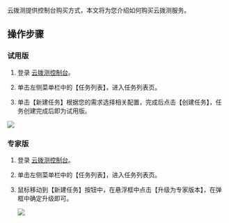 云拨测提供控制台购买方式，本文将为您介绍如何购买云拨测服务。

## 操作步骤

### 试用版

1. 登录 [云拨测控制台](https://console.cloud.tencent.com/catpro)。

2. 单击左侧菜单栏中的【任务列表】，进入任务列表页。

3. 单击【新建任务】根据您的需求选择相关配置，完成后点击【创建任务】，任务创建完成后即为试用版。

![](https://main.qcloudimg.com/raw/83e367f87153cb246966e47b1b0c7c58.png)



### 专家版

1. 登录 [云拨测控制台](https://console.cloud.tencent.com/catpro)。

2. 单击左侧菜单栏中的【任务列表】，进入任务列表页。

3. 鼠标移动到【新建任务】按钮中，在悬浮框中点击【升级为专家版本】，在弹框中确定升级即可。

   ![](https://main.qcloudimg.com/raw/155bf89dd1c3bfa2cb4bae90638e422a.png)

   